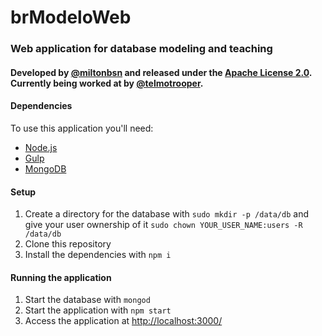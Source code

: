 # brModeloWeb
### Web application for database modeling and teaching

#### Developed by [@miltonbsn](https://github.com/miltonbsn) and released under the [Apache License 2.0](https://choosealicense.com/licenses/apache-2.0/). Currently being worked at by [@telmotrooper](https://github.com/telmotrooper).

#### Dependencies
To use this application you'll need:
* [Node.js](https://nodejs.org/)
* [Gulp](https://gulpjs.com/)
* [MongoDB](https://www.mongodb.com/)

#### Setup
1. Create a directory for the database with `sudo mkdir -p /data/db` and give your user ownership of it `sudo chown YOUR_USER_NAME:users -R /data/db`
1. Clone this repository
2. Install the dependencies with `npm i`

#### Running the application
1. Start the database with `mongod`
2. Start the application with `npm start`
3. Access the application at [http://localhost:3000/](http://localhost:3000/)

